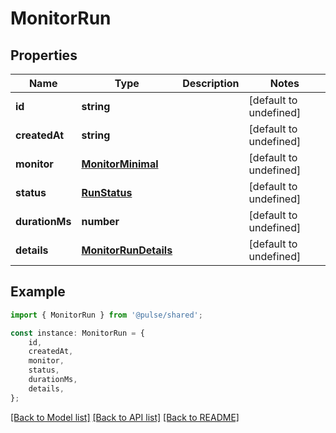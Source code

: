 # MonitorRun


## Properties

Name | Type | Description | Notes
------------ | ------------- | ------------- | -------------
**id** | **string** |  | [default to undefined]
**createdAt** | **string** |  | [default to undefined]
**monitor** | [**MonitorMinimal**](MonitorMinimal.md) |  | [default to undefined]
**status** | [**RunStatus**](RunStatus.md) |  | [default to undefined]
**durationMs** | **number** |  | [default to undefined]
**details** | [**MonitorRunDetails**](MonitorRunDetails.md) |  | [default to undefined]

## Example

```typescript
import { MonitorRun } from '@pulse/shared';

const instance: MonitorRun = {
    id,
    createdAt,
    monitor,
    status,
    durationMs,
    details,
};
```

[[Back to Model list]](../README.md#documentation-for-models) [[Back to API list]](../README.md#documentation-for-api-endpoints) [[Back to README]](../README.md)
